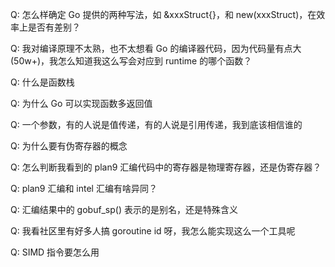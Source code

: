 Q: 怎么样确定 Go 提供的两种写法，如 &xxxStruct{}，和 new(xxxStruct)，在效率上是否有差别？

Q: 我对编译原理不太熟，也不太想看 Go 的编译器代码，因为代码量有点大(50w+)，我怎么知道我这么写会对应到 runtime 的哪个函数？

Q: 什么是函数栈

Q: 为什么 Go 可以实现函数多返回值

Q: 一个参数，有的人说是值传递，有的人说是引用传递，我到底该相信谁的

Q: 为什么要有伪寄存器的概念

Q: 怎么判断我看到的 plan9 汇编代码中的寄存器是物理寄存器，还是伪寄存器？

Q: plan9 汇编和 intel 汇编有啥异同？

Q: 汇编结果中的 gobuf_sp() 表示的是别名，还是特殊含义

Q: 我看社区里有好多人搞 goroutine id 呀，我怎么能实现这么一个工具呢

Q: SIMD 指令要怎么用

